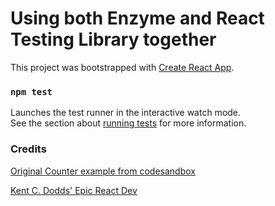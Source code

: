 # Using both Enzyme and React Testing Library together

This project was bootstrapped with [Create React App](https://github.com/facebook/create-react-app).

### `npm test`

Launches the test runner in the interactive watch mode.\
See the section about [running tests](https://facebook.github.io/create-react-app/docs/running-tests) for more information.

### Credits

[Original Counter example from codesandbox](https://codesandbox.io/s/enzyme-vs-react-testing-library-zbi8h)

[Kent C. Dodds' Epic React Dev](https://epicreact.dev)
